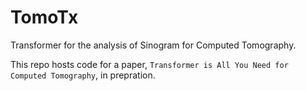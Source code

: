 # TomoTx

Transformer for the analysis of Sinogram for Computed Tomography.

This repo hosts code for a paper, `Transformer is All You Need for Computed Tomography`, in prepration.
